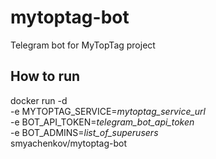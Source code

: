 # mytoptag-bot
Telegram bot for MyTopTag project


## How to run
docker run -d \
-e MYTOPTAG_SERVICE=*mytoptag_service_url* \
-e BOT_API_TOKEN=*telegram_bot_api_token* \
-e BOT_ADMINS=*list_of_superusers* \
smyachenkov/mytoptag-bot
